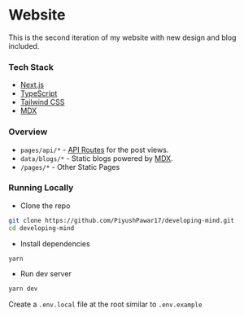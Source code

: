 # Website

This is the second iteration of my website with new design and blog included.

### Tech Stack

-   [Next.js](https://nextjs.org/)
-   [TypeScript](https://www.typescriptlang.org/)
-   [Tailwind CSS](https://tailwindcss.com/)
-   [MDX](https://github.com/mdx-js/mdx)

### Overview

-   `pages/api/*` - [API Routes](https://nextjs.org/docs/api-routes/introduction) for the post views.
-   `data/blogs/*` - Static blogs powered by [MDX](https://github.com/mdx-js/mdx).
-   `/pages/*` - Other Static Pages

### Running Locally

-   Clone the repo

```sh
git clone https://github.com/PiyushPawar17/developing-mind.git
cd developing-mind
```

-   Install dependencies

```sh
yarn
```

-   Run dev server

```sh
yarn dev
```

Create a `.env.local` file at the root similar to `.env.example`
